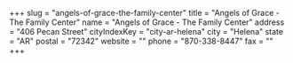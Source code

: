 +++
slug = "angels-of-grace-the-family-center"
title = "Angels of Grace - The Family Center"
name = "Angels of Grace - The Family Center"
address = "406 Pecan Street"
cityIndexKey = "city-ar-helena"
city = "Helena"
state = "AR"
postal = "72342"
website = ""
phone = "870-338-8447"
fax = ""
+++
